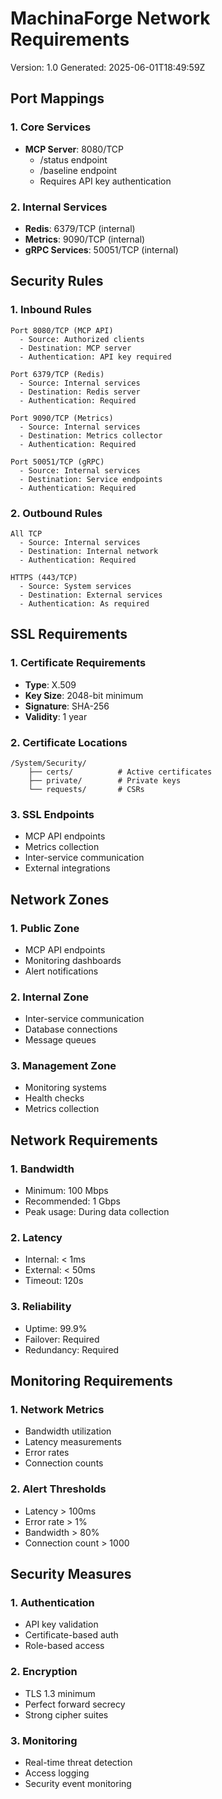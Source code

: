 # MachinaForge Network Requirements
Version: 1.0
Generated: 2025-06-01T18:49:59Z

## Port Mappings

### 1. Core Services
- **MCP Server**: 8080/TCP
  - /status endpoint
  - /baseline endpoint
  - Requires API key authentication

### 2. Internal Services
- **Redis**: 6379/TCP (internal)
- **Metrics**: 9090/TCP (internal)
- **gRPC Services**: 50051/TCP (internal)

## Security Rules

### 1. Inbound Rules
```plaintext
Port 8080/TCP (MCP API)
  - Source: Authorized clients
  - Destination: MCP server
  - Authentication: API key required

Port 6379/TCP (Redis)
  - Source: Internal services
  - Destination: Redis server
  - Authentication: Required

Port 9090/TCP (Metrics)
  - Source: Internal services
  - Destination: Metrics collector
  - Authentication: Required

Port 50051/TCP (gRPC)
  - Source: Internal services
  - Destination: Service endpoints
  - Authentication: Required
```

### 2. Outbound Rules
```plaintext
All TCP
  - Source: Internal services
  - Destination: Internal network
  - Authentication: Required

HTTPS (443/TCP)
  - Source: System services
  - Destination: External services
  - Authentication: As required
```

## SSL Requirements

### 1. Certificate Requirements
- **Type**: X.509
- **Key Size**: 2048-bit minimum
- **Signature**: SHA-256
- **Validity**: 1 year

### 2. Certificate Locations
```plaintext
/System/Security/
    ├── certs/          # Active certificates
    ├── private/        # Private keys
    └── requests/       # CSRs
```

### 3. SSL Endpoints
- MCP API endpoints
- Metrics collection
- Inter-service communication
- External integrations

## Network Zones

### 1. Public Zone
- MCP API endpoints
- Monitoring dashboards
- Alert notifications

### 2. Internal Zone
- Inter-service communication
- Database connections
- Message queues

### 3. Management Zone
- Monitoring systems
- Health checks
- Metrics collection

## Network Requirements

### 1. Bandwidth
- Minimum: 100 Mbps
- Recommended: 1 Gbps
- Peak usage: During data collection

### 2. Latency
- Internal: < 1ms
- External: < 50ms
- Timeout: 120s

### 3. Reliability
- Uptime: 99.9%
- Failover: Required
- Redundancy: Required

## Monitoring Requirements

### 1. Network Metrics
- Bandwidth utilization
- Latency measurements
- Error rates
- Connection counts

### 2. Alert Thresholds
- Latency > 100ms
- Error rate > 1%
- Bandwidth > 80%
- Connection count > 1000

## Security Measures

### 1. Authentication
- API key validation
- Certificate-based auth
- Role-based access

### 2. Encryption
- TLS 1.3 minimum
- Perfect forward secrecy
- Strong cipher suites

### 3. Monitoring
- Real-time threat detection
- Access logging
- Security event monitoring

